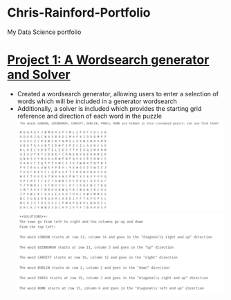 # Chris-Rainford-Portfolio
My Data Science portfolio

# [Project 1: A Wordsearch generator and Solver](https://github.com/chris-rainford/Wordsearch-Generator-and-Solver/blob/main/Wordsearch%20generator%20and%20solver%20(1).ipynb) 
* Created a wordsearch generator, allowing users to enter a selection of words which will be included in a generator wordsearch
* Additionally, a solver is included which provides the starting grid reference and direction of each word in the puzzle
![](https://github.com/chris-rainford/Chris-Rainford-Portfolio/blob/main/images/Generated%20Wordsearch.jpg) 
![](https://github.com/chris-rainford/Chris-Rainford-Portfolio/blob/main/images/Wordsearch%20Solutions.jpg) 
